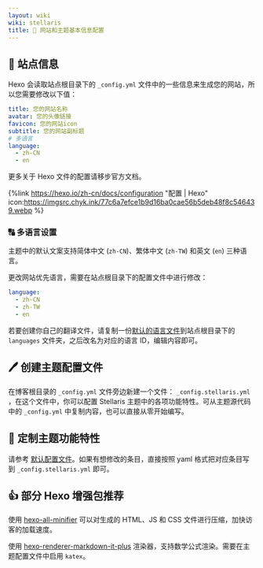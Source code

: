 ```yaml
---
layout: wiki
wiki: stellaris
title: 🔧 网站和主题基本信息配置
---
```


## 🔢 站点信息

Hexo 会读取站点根目录下的 `_config.yml` 文件中的一些信息来生成您的网站，所以您需要修改以下值：

```yaml blog/_config.yml
title: 您的网站名称
avatar: 您的头像链接
favicon: 您的网站icon
subtitle: 您的网站副标题
# 多语言
language:
  - zh-CN
  - en
```

更多关于 Hexo 文件的配置请移步官方文档。

{%link https://hexo.io/zh-cn/docs/configuration "配置 | Hexo" icon:https://imgsrc.chyk.ink/77c6a7efce1b9d16ba0cae56b5deb48f8c546439.webp %}

### 🔠 多语言设置

主题中的默认文案支持简体中文 (`zh-CN`)、繁体中文 (`zh-TW`) 和英文 (`en`) 三种语言。

更改网站优先语言，需要在站点根目录下的配置文件中进行修改：

```yaml blog/_config.yml
language:
  - zh-CN
  - zh-TW
  - en
```

若要创建你自己的翻译文件，请复制一份[默认的语言文件](blog/_config.yml)到站点根目录下的 `languages` 文件夹，之后改名为对应的语言 ID，编辑内容即可。

## 🖊️ 创建主题配置文件

在博客根目录的 `_config.yml` 文件旁边新建一个文件： `_config.stellaris.yml` ，在这个文件中，你可以配置 Stellaris 主题中的各项功能特性。可从主题源代码中的 `_config.yml` 中复制内容，也可以直接从零开始编写。

## 🤚 定制主题功能特性

请参考 [默认配置文件](https://github.com/chiyuki0325/hexo-theme-stellaris/blob/main/_config.yml)。如果有想修改的条目，直接按照 yaml 格式把对应条目写到 `_config.stellaris.yml` 即可。

## 👍 部分 Hexo 增强包推荐

使用 [hexo-all-minifier](https://github.com/chenzhutian/hexo-all-minifier) 可以对生成的 HTML、JS 和 CSS 文件进行压缩，加快访客的加载速度。

使用 [hexo-renderer-markdown-it-plus](https://github.com/CHENXCHEN/hexo-renderer-markdown-it-plus) 渲染器，支持数学公式渲染。需要在主题配置文件中启用 `katex`。
